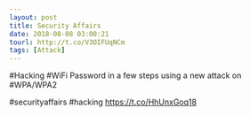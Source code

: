 ```yaml
---
layout: post
title: Security Affairs
date: 2018-08-08 03:00:21
tourl: http://t.co/V3OIFUqNCm
tags: [Attack]
---
```

#Hacking #WiFi Password in a few steps using a new attack on #WPA/WPA2

#securityaffairs #hacking https://t.co/HhUnxGoq18